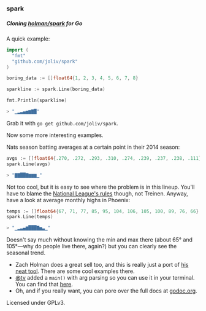 ### spark

##### Cloning [holman/spark](https://github.com/holman/spark) for Go

A quick example:

```go
import (
  "fmt"
  "github.com/joliv/spark"
)

boring_data := []float64{1, 2, 3, 4, 5, 6, 7, 8}

sparkline := spark.Line(boring_data)

fmt.Println(sparkline)

> "▁▂▃▄▅▆▇█"

```

Grab it with ```go get github.com/joliv/spark```.

Now some more interesting examples.

Nats season batting averages at a certain point in their 2014 season:

```go
avgs := []float64{.270, .272, .293, .310, .274, .239, .237, .238, .111}
spark.Line(avgs)

> "▇▇██▇▆▆▆▁"
```

Not too cool, but it is easy to see where the problem is in this lineup. You'll have to blame the [National League's rules](http://en.wikipedia.org/wiki/Designated_hitter) though, not Treinen. Anyway, have a look at average monthly highs in Phoenix:

```go
temps := []float64{67, 71, 77, 85, 95, 104, 106, 105, 100, 89, 76, 66}
spark.Line(temps)

> "▁▂▃▄▆███▇▅▃▁"
```

Doesn't say much without knowing the min and max there (about 65° and 105°—why do people live there, again?) but you can clearly see the seasonal trend.

* Zach Holman does a great sell too, and this is really just a port of [his neat tool](https://github.com/holman/spark). There are some cool examples there.
* [@tv](https://twitter.com/tv) added a `main()` with arg parsing so you can use it in your terminal. You can find that [here](https://github.com/tv42/sparkbar).
* Oh, and if you really want, you can pore over the full docs at [godoc.org](http://godoc.org/github.com/joliv/spark).

Licensed under GPLv3.
